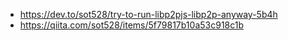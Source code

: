 - https://dev.to/sot528/try-to-run-libp2pjs-libp2p-anyway-5b4h
- https://qiita.com/sot528/items/5f79817b10a53c918c1b